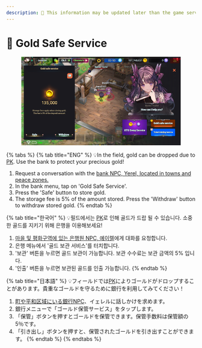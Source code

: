```yaml
---
description: 🛑 This information may be updated later than the game server data.
---
```


# 🏦 Gold Safe Service

<figure><img src="../.gitbook/assets/image (148).png" alt=""><figcaption></figcaption></figure>

{% tabs %}
{% tab title="ENG" %}
💡In the field, gold can be dropped due to [PK](../contents/pk/). Use the bank to protect your precious gold!&#x20;

1. Request a conversation with the [bank NPC, Yerel, located in towns and peace zones.](../field-info/rotten-hill/npc-rotten-hill.md)&#x20;
2. In the bank menu, tap on 'Gold Safe Service'.&#x20;
3. Press the 'Safe' button to store gold.&#x20;
4. The storage fee is 5% of the amount stored. Press the 'Withdraw' button to withdraw stored gold.
{% endtab %}

{% tab title="한국어" %}
💡필드에서는 [PK](../contents/pk/)로 인해 골드가 드랍 될 수 있습니다. 소중한 골드를 지키기 위해 은행을 이용해보세요!

1. [마을 및 평화구역에 있는 은행원 NPC, 예이렐](../field-info/rotten-hill/npc-rotten-hill.md)에게 대화를 요청합니다.
2. 은행 메뉴에서 '골드 보관 서비스'를 터치합니다.
3. '보관' 버튼을 누르면 골드 보관이 가능합니다. 보관 수수료는 보관 금액의 5% 입니다.
4. '인출' 버튼을 누르면 보관된 골드를 인출 가능합니다.
{% endtab %}

{% tab title="日本語" %}
💡フィールドでは[PK](../contents/pk/)によりゴールドがドロップすることがあります。貴重なゴールドを守るために銀行を利用してみてください！&#x20;

1. [町や平和区域にいる銀行NPC](../field-info/rotten-hill/npc-rotten-hill.md)、イェレルに話しかけを求めます。
2. &#x20;銀行メニューで「ゴールド保管サービス」をタップします。
3. &#x20;「保管」ボタンを押すとゴールドを保管できます。保管手数料は保管額の5％です。&#x20;
4. 「引き出し」ボタンを押すと、保管されたゴールドを引き出すことができます。
{% endtab %}
{% endtabs %}
